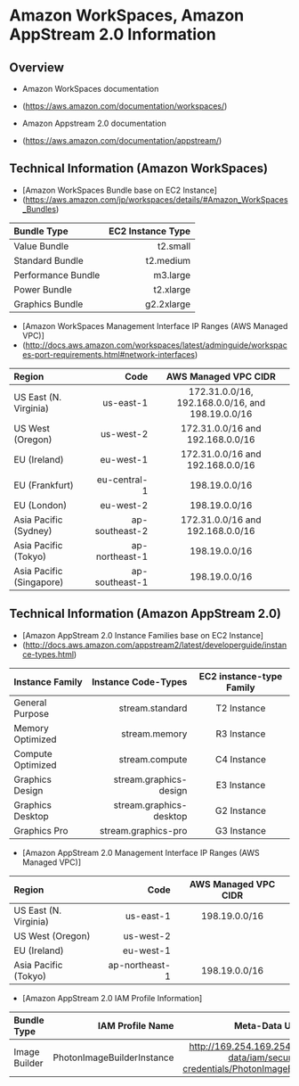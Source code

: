 # Amazon WorkSpaces, Amazon AppStream 2.0 Information

## Overview

- Amazon WorkSpaces documentation
- (https://aws.amazon.com/documentation/workspaces/)

- Amazon Appstream 2.0 documentation
- (https://aws.amazon.com/documentation/appstream/)

## Technical Information (Amazon WorkSpaces)

- [Amazon WorkSpaces Bundle base on EC2 Instance]
- (https://aws.amazon.com/jp/workspaces/details/#Amazon_WorkSpaces_Bundles)


| Bundle Type | EC2 Instance Type |
|:-----------|------------:|
| Value Bundle | t2.small |
| Standard Bundle | t2.medium |
| Performance Bundle | m3.large |
| Power Bundle | t2.xlarge |
| Graphics Bundle | g2.2xlarge |

- [Amazon WorkSpaces Management Interface IP Ranges (AWS Managed VPC)]
- (http://docs.aws.amazon.com/workspaces/latest/adminguide/workspaces-port-requirements.html#network-interfaces)


| Region | Code | AWS Managed VPC CIDR |
|:-----------|------------:|:------------:|
| US East (N. Virginia) | us-east-1 | 172.31.0.0/16, 192.168.0.0/16, and 198.19.0.0/16 |
| US West (Oregon) | us-west-2 | 172.31.0.0/16 and 192.168.0.0/16 |
| EU (Ireland) | eu-west-1 | 172.31.0.0/16 and 192.168.0.0/16 |
| EU (Frankfurt) | eu-central-1 | 198.19.0.0/16 |
| EU (London) | eu-west-2 | 198.19.0.0/16 |
| Asia Pacific (Sydney) | ap-southeast-2 | 172.31.0.0/16 and 192.168.0.0/16 |
| Asia Pacific (Tokyo) | ap-northeast-1 | 198.19.0.0/16 |
| Asia Pacific (Singapore) | ap-southeast-1 | 198.19.0.0/16 |


## Technical Information (Amazon AppStream 2.0)

- [Amazon AppStream 2.0 Instance Families base on EC2 Instance]
- (http://docs.aws.amazon.com/appstream2/latest/developerguide/instance-types.html)

| Instance Family | Instance Code-Types | EC2 instance-type Family |
|:-----------|------------:|:------------:|
| General Purpose | stream.standard | T2 Instance |
| Memory Optimized | stream.memory | R3 Instance |
| Compute Optimized | stream.compute | C4 Instance |
| Graphics Design | stream.graphics-design | E3 Instance |
| Graphics Desktop | stream.graphics-desktop | G2 Instance |
| Graphics Pro | stream.graphics-pro | G3 Instance |

- [Amazon  AppStream 2.0 Management Interface IP Ranges (AWS Managed VPC)]

| Region | Code | AWS Managed VPC CIDR |
|:-----------|------------:|:------------:|
| US East (N. Virginia) | us-east-1 | 198.19.0.0/16 |
| US West (Oregon) | us-west-2 |  |
| EU (Ireland) | eu-west-1 |  |
| Asia Pacific (Tokyo) | ap-northeast-1 | 198.19.0.0/16 |

- [Amazon AppStream 2.0 IAM Profile Information]

| Bundle Type | IAM Profile Name | Meta-Data URL |
|:-----------|------------:|:------------:|
| Image Builder | PhotonImageBuilderInstance | http://169.254.169.254/latest/meta-data/iam/security-credentials/PhotonImageBuilderInstance |
